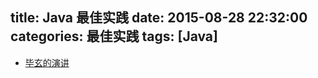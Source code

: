 title: Java 最佳实践
date: 2015-08-28 22:32:00
categories: 最佳实践
tags: [Java]
---

* [毕玄的演讲](/upload/java-at-alibaba.pptx)